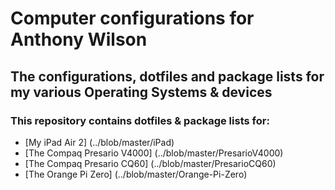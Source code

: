 # Computer configurations for Anthony Wilson

## The configurations, dotfiles and package lists for my various Operating Systems & devices

### This repository contains dotfiles & package lists for:

* [My iPad Air 2] (../blob/master/iPad)
* [The Compaq Presario V4000] (../blob/master/PresarioV4000)
* [The Compaq Presario CQ60] (../blob/master/PresarioCQ60)
* [The Orange Pi Zero] (../blob/master/Orange-Pi-Zero)
